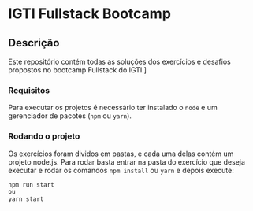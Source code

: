 # IGTI Fullstack Bootcamp

## Descrição

Este repositório contém todas as soluções dos exercícios e desafios propostos no bootcamp Fullstack do IGTI.]

### Requisitos

Para executar os projetos é necessário ter instalado o `node` e um gerenciador de pacotes (`npm` ou `yarn`).

### Rodando o projeto

Os exercícios foram dividos em pastas, e cada uma delas contém um projeto node.js. Para rodar basta entrar na pasta do exercício que deseja executar e rodar os comandos `npm install` ou `yarn` e depois execute:

 ```bash
 npm run start
 ou
 yarn start
 ```
